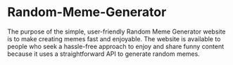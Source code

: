 # Random-Meme-Generator
The purpose of the simple, user-friendly Random Meme Generator website is to make creating memes fast and enjoyable. The website is available to people who seek a hassle-free approach to enjoy and share funny content because it uses a straightforward API to generate random memes.
